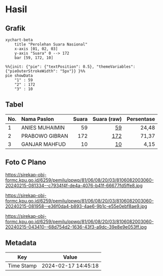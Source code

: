 # Hasil

## Grafik

```mermaid
xychart-beta
    title "Perolehan Suara Nasional"
    x-axis [01, 02, 03]
    y-axis "Suara" 0 --> 172
    bar [59, 172, 10]
```

```mermaid
%%{init: {"pie": {"textPosition": 0.5}, "themeVariables": {"pieOuterStrokeWidth": "5px"}} }%%
pie showData
    "1" : 59
    "2" : 172
    "3" : 10
```

## Tabel

| No. | Nama Paslon    | Suara | Suara (raw) | Persentase |
|:--- |:-------------- | -----:| -----------:| ----------:|
| 1   | ANIES MUHAIMIN | 59    | [59][p-1]   | 24,48      |
| 2   | PRABOWO GIBRAN | 172   | [172][p-2]  | 71,37      |
| 3   | GANJAR MAHFUD  | 10    | [10][p-3]   | 4,15       |


[p-1]: https://github.com/gigit-pemilu/pemilu-2024/blob/main/pilpres/hitung-suara/sub/81-maluku/sub/06-seram-bagian-barat/sub/08-huamual/sub/2003-luhu/sub/060-tps/sub/paslon-1.txt
[p-2]: https://github.com/gigit-pemilu/pemilu-2024/blob/main/pilpres/hitung-suara/sub/81-maluku/sub/06-seram-bagian-barat/sub/08-huamual/sub/2003-luhu/sub/060-tps/sub/paslon-2.txt
[p-3]: https://github.com/gigit-pemilu/pemilu-2024/blob/main/pilpres/hitung-suara/sub/81-maluku/sub/06-seram-bagian-barat/sub/08-huamual/sub/2003-luhu/sub/060-tps/sub/paslon-3.txt

## Foto C Plano

https://sirekap-obj-formc.kpu.go.id/6259/pemilu/ppwp/81/06/08/20/03/8106082003060-20240215-081334--c7934f4f-de4a-4076-b41f-66677fd5ffe8.jpg

https://sirekap-obj-formc.kpu.go.id/6259/pemilu/ppwp/81/06/08/20/03/8106082003060-20240215-081958--e36f0da4-b893-4ae6-9b1c-e55e0ebf8ae9.jpg

https://sirekap-obj-formc.kpu.go.id/6259/pemilu/ppwp/81/06/08/20/03/8106082003060-20240215-043410--68d754d2-1636-43f3-a9dc-39e8e9e053ff.jpg


## Metadata

| Key        | Value               |
| ---------- | ------------------- |
| Time Stamp | 2024-02-17 14:45:18 |



